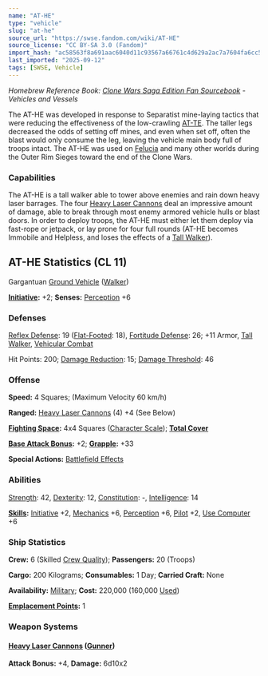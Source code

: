 ```yaml
---
name: "AT-HE"
type: "vehicle"
slug: "at-he"
source_url: "https://swse.fandom.com/wiki/AT-HE"
source_license: "CC BY-SA 3.0 (Fandom)"
import_hash: "ac58563f8a691aac6040d11c93567a66761c4d629a2ac7a7604fa6cc56ad4caa"
last_imported: "2025-09-12"
tags: [SWSE, Vehicle]
---
```

*Homebrew Reference Book: [Clone Wars Saga Edition Fan Sourcebook](https://swse.fandom.com/wiki/Clone_Wars_Saga_Edition_Fan_Sourcebook) - Vehicles and Vessels*

The AT-HE was developed in response to Separatist mine-laying tactics that were reducing the effectiveness of the low-crawling [AT-TE](https://swse.fandom.com/wiki/AT-TE). The taller legs decreased the odds of setting off mines, and even when set off, often the blast would only consume the leg, leaving the vehicle main body full of troops intact. The AT-HE was used on [Felucia](https://swse.fandom.com/wiki/Felucia) and many other worlds during the Outer Rim Sieges toward the end of the Clone Wars.

### Capabilities
The AT-HE is a tall walker able to tower above enemies and rain down heavy laser barrages. The four [Heavy Laser Cannons](https://swse.fandom.com/wiki/Heavy_Laser_Cannons) deal an impressive amount of damage, able to break through most enemy armored vehicle hulls or blast doors. In order to deploy troops, the AT-HE must either let them deploy via fast-rope or jetpack, or lay prone for four full rounds (AT-HE becomes Immobile and Helpless, and loses the effects of a [Tall Walker](https://swse.fandom.com/wiki/Tall_Walker)).

## AT-HE Statistics (CL 11)
Gargantuan [Ground Vehicle](https://swse.fandom.com/wiki/Ground_Vehicle) ([Walker](https://swse.fandom.com/wiki/Walker))

**[Initiative](https://swse.fandom.com/wiki/Initiative):** +2; **Senses:** [Perception](https://swse.fandom.com/wiki/Perception) +6
### Defenses
[Reflex Defense](https://swse.fandom.com/wiki/Reflex_Defense_(Vehicles)): 19 ([Flat-Footed](https://swse.fandom.com/wiki/Flat-Footed): 18), [Fortitude Defense](https://swse.fandom.com/wiki/Fortitude_Defense_(Vehicles)): 26; +11 Armor, [Tall Walker](https://swse.fandom.com/wiki/Tall_Walker), [Vehicular Combat](https://swse.fandom.com/wiki/Vehicular_Combat)

Hit Points: 200; [Damage Reduction](https://swse.fandom.com/wiki/Damage_Reduction): 15; [Damage Threshold](https://swse.fandom.com/wiki/Damage_Threshold_(Vehicles)): 46
### Offense
**Speed:** 4 Squares; (Maximum Velocity 60 km/h)

**Ranged:** [Heavy Laser Cannons](https://swse.fandom.com/wiki/Heavy_Laser_Cannons) (4) +4 (See Below)

**[Fighting Space](https://swse.fandom.com/wiki/Fighting_Space):** 4x4 Squares ([Character Scale](https://swse.fandom.com/wiki/Character_Scale)); **[Total Cover](https://swse.fandom.com/wiki/Total_Cover)**

**[Base Attack Bonus](https://swse.fandom.com/wiki/Base_Attack_Bonus):** +2; **[Grapple](https://swse.fandom.com/wiki/Grapple):** +33

**Special Actions:** [Battlefield Effects](https://swse.fandom.com/wiki/Battlefield_Effects)
### Abilities
[Strength](https://swse.fandom.com/wiki/Strength): 42, [Dexterity](https://swse.fandom.com/wiki/Dexterity): 12, [Constitution](https://swse.fandom.com/wiki/Constitution): -, [Intelligence](https://swse.fandom.com/wiki/Intelligence): 14

**[Skills](https://swse.fandom.com/wiki/Skills):** [Initiative](https://swse.fandom.com/wiki/Initiative) +2, [Mechanics](https://swse.fandom.com/wiki/Mechanics) +6, [Perception](https://swse.fandom.com/wiki/Perception) +6, [Pilot](https://swse.fandom.com/wiki/Pilot) +2, [Use Computer](https://swse.fandom.com/wiki/Use_Computer) +6
### Ship Statistics
**Crew:** 6 (Skilled [Crew Quality](https://swse.fandom.com/wiki/Crew_Quality)); **Passengers:** 20 (Troops)

**Cargo:** 200 Kilograms; **Consumables:** 1 Day; **Carried Craft:** None

**Availability:** [Military](https://swse.fandom.com/wiki/Military); **Cost:** 220,000 (160,000 [Used](https://swse.fandom.com/wiki/Used))

**[Emplacement Points](https://swse.fandom.com/wiki/Emplacement_Points):** 1
### Weapon Systems
#### **[Heavy Laser Cannons](https://swse.fandom.com/wiki/Heavy_Laser_Cannons) ([Gunner](https://swse.fandom.com/wiki/Gunner))**
**Attack Bonus:** +4, **Damage:** 6d10x2